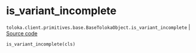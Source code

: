 # is_variant_incomplete
`toloka.client.primitives.base.BaseTolokaObject.is_variant_incomplete` | [Source code](https://github.com/Toloka/toloka-kit/blob/v1.2.3/src/client/primitives/base.py#L241)

```python
is_variant_incomplete(cls)
```

